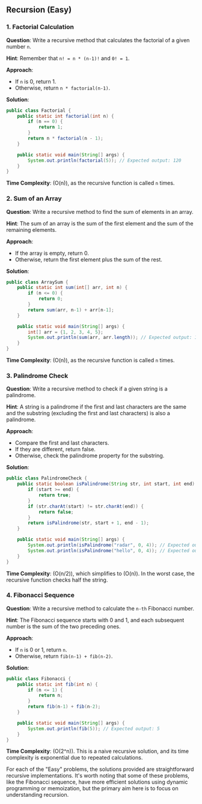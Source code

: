 ## Recursion (Easy)

### 1. Factorial Calculation

**Question**: Write a recursive method that calculates the factorial of a given number `n`.

**Hint**: Remember that `n! = n * (n-1)!` and `0! = 1`.

**Approach**:

- If `n` is 0, return 1.
- Otherwise, return `n * factorial(n-1)`.

**Solution**:

```java
public class Factorial {
    public static int factorial(int n) {
        if (n == 0) {
            return 1;
        }
        return n * factorial(n - 1);
    }

    public static void main(String[] args) {
        System.out.println(factorial(5)); // Expected output: 120
    }
}
```

**Time Complexity**: \(O(n)\), as the recursive function is called `n` times.

### 2. Sum of an Array

**Question**: Write a recursive method to find the sum of elements in an array.

**Hint**: The sum of an array is the sum of the first element and the sum of the remaining elements.

**Approach**:

- If the array is empty, return 0.
- Otherwise, return the first element plus the sum of the rest.

**Solution**:

```java
public class ArraySum {
    public static int sum(int[] arr, int n) {
        if (n <= 0) {
            return 0;
        }
        return sum(arr, n-1) + arr[n-1];
    }

    public static void main(String[] args) {
        int[] arr = {1, 2, 3, 4, 5};
        System.out.println(sum(arr, arr.length)); // Expected output: 15
    }
}
```

**Time Complexity**: \(O(n)\), as the recursive function is called `n` times.

### 3. Palindrome Check

**Question**: Write a recursive method to check if a given string is a palindrome.

**Hint**: A string is a palindrome if the first and last characters are the same and the substring (excluding the first and last characters) is also a palindrome.

**Approach**:

- Compare the first and last characters.
- If they are different, return false.
- Otherwise, check the palindrome property for the substring.

**Solution**:

```java
public class PalindromeCheck {
    public static boolean isPalindrome(String str, int start, int end) {
        if (start >= end) {
            return true;
        }
        if (str.charAt(start) != str.charAt(end)) {
            return false;
        }
        return isPalindrome(str, start + 1, end - 1);
    }

    public static void main(String[] args) {
        System.out.println(isPalindrome("radar", 0, 4)); // Expected output: true
        System.out.println(isPalindrome("hello", 0, 4)); // Expected output: false
    }
}
```

**Time Complexity**: \(O(n/2)\), which simplifies to \(O(n)\). In the worst case, the recursive function checks half the string.

### 4. Fibonacci Sequence

**Question**: Write a recursive method to calculate the `n-th` Fibonacci number.

**Hint**: The Fibonacci sequence starts with 0 and 1, and each subsequent number is the sum of the two preceding ones.

**Approach**:

- If `n` is 0 or 1, return `n`.
- Otherwise, return `fib(n-1) + fib(n-2)`.

**Solution**:

```java
public class Fibonacci {
    public static int fib(int n) {
        if (n <= 1) {
            return n;
        }
        return fib(n-1) + fib(n-2);
    }

    public static void main(String[] args) {
        System.out.println(fib(5)); // Expected output: 5
    }
}
```

**Time Complexity**: \(O(2^n)\). This is a naive recursive solution, and its time complexity is exponential due to repeated calculations.

For each of the "Easy" problems, the solutions provided are straightforward recursive implementations. It's worth noting that some of these problems, like the Fibonacci sequence, have more efficient solutions using dynamic programming or memoization, but the primary aim here is to focus on understanding recursion.
